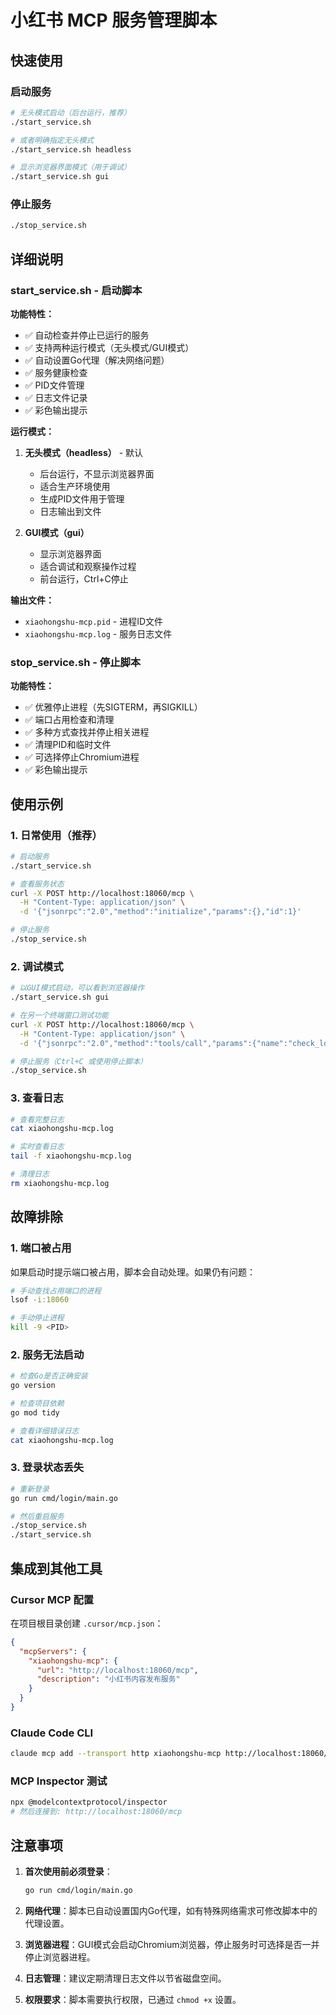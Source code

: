 # 小红书 MCP 服务管理脚本

## 快速使用

### 启动服务

```bash
# 无头模式启动（后台运行，推荐）
./start_service.sh

# 或者明确指定无头模式
./start_service.sh headless

# 显示浏览器界面模式（用于调试）
./start_service.sh gui
```

### 停止服务

```bash
./stop_service.sh
```

## 详细说明

### start_service.sh - 启动脚本

**功能特性：**
- ✅ 自动检查并停止已运行的服务
- ✅ 支持两种运行模式（无头模式/GUI模式）
- ✅ 自动设置Go代理（解决网络问题）
- ✅ 服务健康检查
- ✅ PID文件管理
- ✅ 日志文件记录
- ✅ 彩色输出提示

**运行模式：**

1. **无头模式（headless）** - 默认
   - 后台运行，不显示浏览器界面
   - 适合生产环境使用
   - 生成PID文件用于管理
   - 日志输出到文件

2. **GUI模式（gui）**
   - 显示浏览器界面
   - 适合调试和观察操作过程
   - 前台运行，Ctrl+C停止

**输出文件：**
- `xiaohongshu-mcp.pid` - 进程ID文件
- `xiaohongshu-mcp.log` - 服务日志文件

### stop_service.sh - 停止脚本

**功能特性：**
- ✅ 优雅停止进程（先SIGTERM，再SIGKILL）
- ✅ 端口占用检查和清理
- ✅ 多种方式查找并停止相关进程
- ✅ 清理PID和临时文件
- ✅ 可选择停止Chromium进程
- ✅ 彩色输出提示

## 使用示例

### 1. 日常使用（推荐）

```bash
# 启动服务
./start_service.sh

# 查看服务状态
curl -X POST http://localhost:18060/mcp \
  -H "Content-Type: application/json" \
  -d '{"jsonrpc":"2.0","method":"initialize","params":{},"id":1}'

# 停止服务
./stop_service.sh
```

### 2. 调试模式

```bash
# 以GUI模式启动，可以看到浏览器操作
./start_service.sh gui

# 在另一个终端窗口测试功能
curl -X POST http://localhost:18060/mcp \
  -H "Content-Type: application/json" \
  -d '{"jsonrpc":"2.0","method":"tools/call","params":{"name":"check_login_status","arguments":{}},"id":2}'

# 停止服务（Ctrl+C 或使用停止脚本）
./stop_service.sh
```

### 3. 查看日志

```bash
# 查看完整日志
cat xiaohongshu-mcp.log

# 实时查看日志
tail -f xiaohongshu-mcp.log

# 清理日志
rm xiaohongshu-mcp.log
```

## 故障排除

### 1. 端口被占用

如果启动时提示端口被占用，脚本会自动处理。如果仍有问题：

```bash
# 手动查找占用端口的进程
lsof -i:18060

# 手动停止进程
kill -9 <PID>
```

### 2. 服务无法启动

```bash
# 检查Go是否正确安装
go version

# 检查项目依赖
go mod tidy

# 查看详细错误日志
cat xiaohongshu-mcp.log
```

### 3. 登录状态丢失

```bash
# 重新登录
go run cmd/login/main.go

# 然后重启服务
./stop_service.sh
./start_service.sh
```

## 集成到其他工具

### Cursor MCP 配置

在项目根目录创建 `.cursor/mcp.json`：

```json
{
  "mcpServers": {
    "xiaohongshu-mcp": {
      "url": "http://localhost:18060/mcp",
      "description": "小红书内容发布服务"
    }
  }
}
```

### Claude Code CLI

```bash
claude mcp add --transport http xiaohongshu-mcp http://localhost:18060/mcp
```

### MCP Inspector 测试

```bash
npx @modelcontextprotocol/inspector
# 然后连接到: http://localhost:18060/mcp
```

## 注意事项

1. **首次使用前必须登录**：
   ```bash
   go run cmd/login/main.go
   ```

2. **网络代理**：脚本已自动设置国内Go代理，如有特殊网络需求可修改脚本中的代理设置。

3. **浏览器进程**：GUI模式会启动Chromium浏览器，停止服务时可选择是否一并停止浏览器进程。

4. **日志管理**：建议定期清理日志文件以节省磁盘空间。

5. **权限要求**：脚本需要执行权限，已通过 `chmod +x` 设置。
